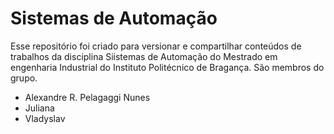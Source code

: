 # Sistemas de Automação
Esse repositório foi criado para versionar e compartilhar conteúdos de trabalhos da disciplina Siistemas de Automação do Mestrado em engenharia Industrial do Instituto Politécnico de Bragança.
São membros do grupo.
* Alexandre R. Pelagaggi Nunes
* Juliana
* Vladyslav 